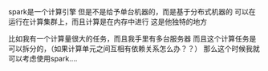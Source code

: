 spark是一个计算引擎
但是不是给予单台机器的，而是基于分布式机器的
可以在运行在计算集群上，而且计算是在内存中进行
这是他独特的地方


比如我有一个计算量很大的任务，而且我手里有多台服务器
而且这个计算任务是可以拆分的，（如果计算单元之间互相有依赖关系怎么办？？）
那么这个时候我就可以考虑使用spark....
